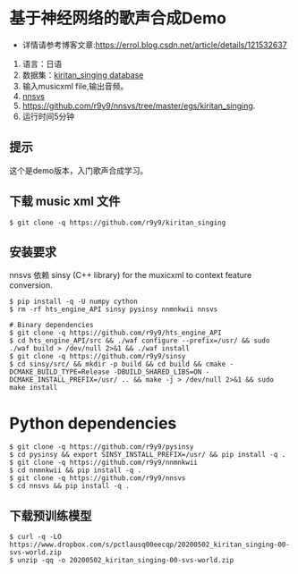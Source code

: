 # 基于神经网络的歌声合成Demo 
- 详情请参考博客文章:https://errol.blog.csdn.net/article/details/121532637

1. 语言：日语
2. 数据集：[kiritan_singing database](https://zunko.jp/kiridev/login.php)
3. 输入musicxml file,输出音频。
4. [nnsvs](https://github.com/r9y9/nnsvs/)
5. https://github.com/r9y9/nnsvs/tree/master/egs/kiritan_singing.
6. 运行时间5分钟

## 提示
这个是demo版本，入门歌声合成学习。

## 下载 music xml 文件

```
$ git clone -q https://github.com/r9y9/kiritan_singing
```

## 安装要求

nnsvs 依赖 sinsy (C++ library) for the muxicxml to context feature conversion.

```
$ pip install -q -U numpy cython
$ rm -rf hts_engine_API sinsy pysinsy nnmnkwii nnsvs

# Binary dependencies
$ git clone -q https://github.com/r9y9/hts_engine_API
$ cd hts_engine_API/src && ./waf configure --prefix=/usr/ && sudo ./waf build > /dev/null 2>&1 && ./waf install
$ git clone -q https://github.com/r9y9/sinsy
$ cd sinsy/src/ && mkdir -p build && cd build && cmake -DCMAKE_BUILD_TYPE=Release -DBUILD_SHARED_LIBS=ON -DCMAKE_INSTALL_PREFIX=/usr/ .. && make -j > /dev/null 2>&1 && sudo make install
```
# Python dependencies
```
$ git clone -q https://github.com/r9y9/pysinsy
$ cd pysinsy && export SINSY_INSTALL_PREFIX=/usr/ && pip install -q .
$ git clone -q https://github.com/r9y9/nnmnkwii
$ cd nnmnkwii && pip install -q .
$ git clone -q https://github.com/r9y9/nnsvs
$ cd nnsvs && pip install -q .

```

## 下载预训练模型
```angular2
$ curl -q -LO https://www.dropbox.com/s/pctlausq00eecqp/20200502_kiritan_singing-00-svs-world.zip
$ unzip -qq -o 20200502_kiritan_singing-00-svs-world.zip
```